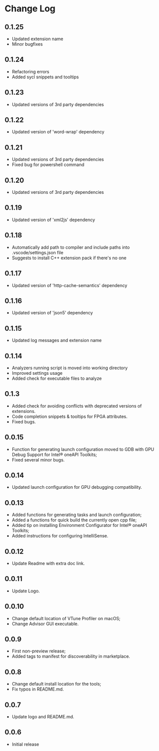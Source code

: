 # Change Log

## 0.1.25

- Updated extension name
- Minor bugfixes 

## 0.1.24

- Refactoring errors
- Added sycl snippets and tooltips 

## 0.1.23

- Updated versions of 3rd party dependencies

## 0.1.22

- Updated version of 'word-wrap' dependency

## 0.1.21

- Updated versions of 3rd party dependencies
- Fixed bug for powershell command

## 0.1.20

- Updated versions of 3rd party dependencies

## 0.1.19

- Updated version of 'xml2js' dependency

## 0.1.18

- Automatically add path to compiler and include paths into .vscode/settings.json file
- Suggests to install C++ extension pack if there's no one

## 0.1.17

- Updated version of 'http-cache-semantics' dependency

## 0.1.16

- Updated version of 'json5' dependency

## 0.1.15

- Updated log messages and extension name

## 0.1.14

- Analyzers running script is moved into working directory
- Improved settings usage
- Added check for executable files to analyze

## 0.1.3

- Added check for avoiding conflicts with deprecated versions of extensions.
- Code completion snippets & tooltips for FPGA attributes.
- Fixed bugs.

## 0.0.15

- Function for generating launch configuration moved to GDB with GPU Debug Support for Intel® oneAPI Toolkits;
- Fixed several minor bugs.

## 0.0.14

- Updated launch configuration for GPU debugging compatibility.

## 0.0.13

- Added functions for generating tasks and launch configuration;
- Added a functions for quick build the currently open cpp file;
- Added tip on installing Environment Configurator for Intel® oneAPI Toolkits;
- Added instructions for configuring IntelliSense.

## 0.0.12

- Update Readme with extra doc link.

## 0.0.11

- Update Logo.

## 0.0.10

- Change default location of VTune Profiler on macOS;
- Change Advisor GUI executable.

##  0.0.9

- First non-preview release;
- Added tags to manifest for discoverability in marketplace.

##  0.0.8

- Change default install location for the tools;
- Fix typos in README.md.

##  0.0.7

- Update logo and README.md.

##  0.0.6

- Initial release
